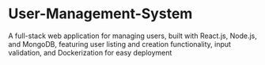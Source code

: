 # User-Management-System
A full-stack web application for managing users, built with React.js, Node.js, and MongoDB, featuring user listing and creation functionality, input validation, and Dockerization for easy deployment
